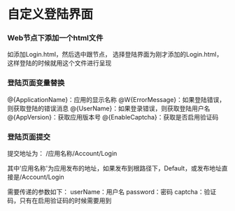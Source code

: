 # 自定义登陆界面


###  Web节点下添加一个html文件

如添加Login.html，然后选中跟节点，  选择登陆界面为刚才添加的Login.html，这样登陆的时候就用这个文件进行呈现


### 登陆页面变量替换

@{ApplicationName}：应用的显示名称
@W{ErrorMessage}：如果登陆错误，则获取登陆的错误消息
@{UserName}：如果登录错误，则获取登陆用户名
@{AppVersion}：获取应用版本号
@{EnableCaptcha}：获取是否启用验证码


### 登陆页面提交

提交地址为： /应用名称/Account/Login

其中'应用名称'为应用发布的地址，如果发布到根路径下，Default，或发布地址直接是/Account/Login

需要传递的参数如下：
userName：用户名
password：密码
captcha：验证码，只有在启用验证码的时候需要用到

